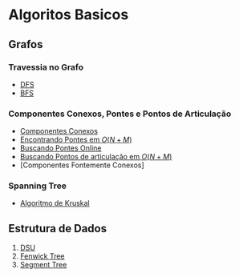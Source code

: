 # Algoritos Basicos

## Grafos

### Travessia no Grafo

- [DFS](./Algoritmos_Basicos/Grafos/Percorrer%20Grafos/DFS.cpp)
- [BFS](./Algoritmos_Basicos/Grafos/Percorrer%20Grafos/BFS.cpp)

### Componentes Conexos, Pontes e Pontos de Articulação

- [Componentes Conexos](./Algoritmos_Basicos/Grafos/Connected%20components,%20bridges,%20articulations%20points/Finding%20Connected%20Components.cpp)
- [Encontrando Pontes em $O(N + M)$](./encontrando.md)
- [Buscando Pontes Online]()
- [Buscando Pontos de articulação em $O(N + M)$](./buscando.md)
- [Componentes Fontemente Conexos] 

### Spanning Tree

- [Algoritmo de Kruskal](./Algoritmos_Basicos/Grafos/Kruskal.cpp)

## Estrutura de Dados

1. [DSU](./DSU.md)
2. [Fenwick Tree](./FenwickTree.md)
3. [Segment Tree](./SegmentTree.md)